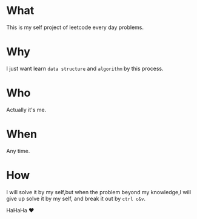 # What
This is my self project of leetcode every day problems.

# Why
I just want learn `data structure` and `algorithm` by this process.

# Who
Actually it's me.

# When
Any time.

# How
I will solve it by my self,but when the problem beyond my knowledge,I will give up solve it by my self, and break it out by `ctrl c&v`.

HaHaHa ❤️